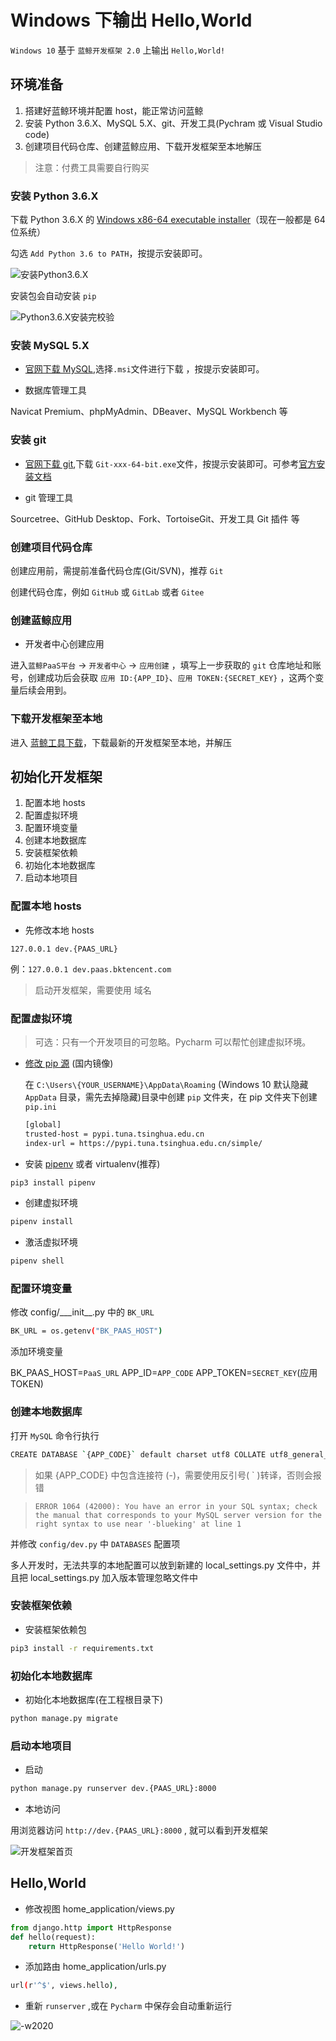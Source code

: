 # Windows 下输出 Hello,World

`Windows 10` 基于 `蓝鲸开发框架 2.0` 上输出 `Hello,World!`

## 环境准备

1. 搭建好蓝鲸环境并配置 host，能正常访问蓝鲸
2. 安装 Python 3.6.X、MySQL 5.X、git、开发工具(Pychram 或 Visual Studio code)
3. 创建项目代码仓库、创建蓝鲸应用、下载开发框架至本地解压

> 注意：付费工具需要自行购买

### 安装 Python 3.6.X

下载 Python 3.6.X 的 [Windows x86-64 executable installer](https://www.python.org/downloads/)（现在一般都是 64 位系统）

勾选 `Add Python 3.6 to PATH`，按提示安装即可。

![安装Python3.6.X](../assets/installPyhton3.6.x.png)

安装包会自动安装 `pip`

![Python3.6.X安装完校验](../assets/Python3.6.x校验.png)

### 安装 MySQL 5.X

- [官网下载 MySQL](https://dev.mysql.com/downloads/mysql/),选择`.msi`文件进行下载 ，按提示安装即可。

- 数据库管理工具

Navicat Premium、phpMyAdmin、DBeaver、MySQL Workbench 等

### 安装 git

- [官网下载 git](https://git-scm.com/download/win),下载 `Git-xxx-64-bit.exe`文件，按提示安装即可。可参考[官方安装文档](https://git-scm.com/book/zh/v2/起步-安装-Git)

- git 管理工具

Sourcetree、GitHub Desktop、Fork、TortoiseGit、开发工具 Git 插件 等

### 创建项目代码仓库

创建应用前，需提前准备代码仓库(Git/SVN)，推荐 `Git`

创建代码仓库，例如 `GitHub` 或 `GitLab` 或者 `Gitee`

### 创建蓝鲸应用

- 开发者中心创建应用

进入`蓝鲸PaaS平台` -> `开发者中心` -> `应用创建` ，填写上一步获取的 `git` 仓库地址和账号，创建成功后会获取 `应用 ID:{APP_ID}`、`应用 TOKEN:{SECRET_KEY}` ，这两个变量后续会用到。

### 下载开发框架至本地

进入 [蓝鲸工具下载](https://bk.tencent.com/docs/markdown/软件资源/README.md)，下载最新的开发框架至本地，并解压

## 初始化开发框架

1. 配置本地 hosts
2. 配置虚拟环境
3. 配置环境变量
4. 创建本地数据库
5. 安装框架依赖
6. 初始化本地数据库
7. 启动本地项目

### 配置本地 hosts

- 先修改本地 hosts

```127.0.0.1 dev.{PAAS_URL}```

例：`127.0.0.1 dev.paas.bktencent.com`

> 启动开发框架，需要使用 域名
### 配置虚拟环境

> 可选：只有一个开发项目的可忽略。Pycharm 可以帮忙创建虚拟环境。

- [修改 pip 源](https://pip.pypa.io/en/stable/user_guide/#config-file) (国内镜像)

    在 `C:\Users\{YOUR_USERNAME}\AppData\Roaming` (Windows 10 默认隐藏 `AppData` 目录，需先去掉隐藏)目录中创建 `pip` 文件夹，在 pip 文件夹下创建 `pip.ini`

    ```bash
    [global]
    trusted-host = pypi.tuna.tsinghua.edu.cn
    index-url = https://pypi.tuna.tsinghua.edu.cn/simple/
    ```

- 安装 [pipenv](https://zhuanlan.zhihu.com/p/37581807) 或者 virtualenv(推荐)

```bash
pip3 install pipenv
```

- 创建虚拟环境

```bash
pipenv install
```

- 激活虚拟环境

```bash
pipenv shell
```

### 配置环境变量

修改 config/\_\__init\_\_.py 中的 `BK_URL`
```bash
BK_URL = os.getenv("BK_PAAS_HOST")
```

添加环境变量

BK_PAAS_HOST=`PaaS_URL`
APP_ID=`APP_CODE`
APP_TOKEN=`SECRET_KEY`(应用 TOKEN)

### 创建本地数据库

打开 `MySQL` 命令行执行

```bash
CREATE DATABASE `{APP_CODE}` default charset utf8 COLLATE utf8_general_ci;
```

> 如果 {APP_CODE} 中包含连接符 (-)，需要使用反引号( ` )转译，否则会报错

> `ERROR 1064 (42000): You have an error in your SQL syntax; check the manual that corresponds to your MySQL server version for the right syntax to use near '-blueking' at line 1`

并修改 `config/dev.py` 中 `DATABASES` 配置项

多人开发时，无法共享的本地配置可以放到新建的 local_settings.py 文件中，并且把 local_settings.py 加入版本管理忽略文件中

### 安装框架依赖

- 安装框架依赖包

```bash
pip3 install -r requirements.txt
```

### 初始化本地数据库

- 初始化本地数据库(在工程根目录下)

```bash
python manage.py migrate
```

### 启动本地项目

- 启动

```bash
python manage.py runserver dev.{PAAS_URL}:8000
```

- 本地访问

用浏览器访问 ```http://dev.{PAAS_URL}:8000``` , 就可以看到开发框架

![开发框架首页](../assets/usage-index.png)

## Hello,World

- 修改视图 home_application/views.py

```python
from django.http import HttpResponse
def hello(request):
    return HttpResponse('Hello World!')
```

- 添加路由 home_application/urls.py

```bash
url(r'^$', views.hello),
```

- 重新 `runserver` ,或在 `Pycharm` 中保存会自动重新运行

![-w2020](../assets/15585122671345.jpg)
